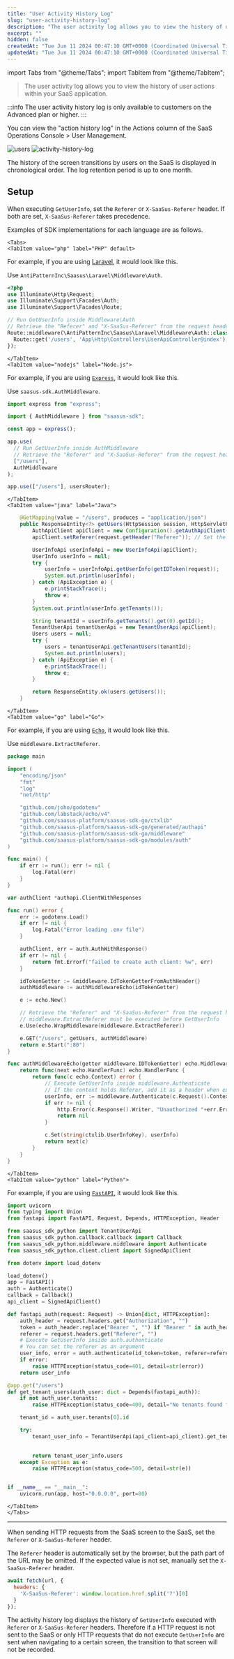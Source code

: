 ```yaml
---
title: "User Activity History Log"
slug: "user-activity-history-log"
description: "The user activity log allows you to view the history of user actions within your SaaS application."
excerpt: ""
hidden: false
createdAt: "Tue Jun 11 2024 00:47:10 GMT+0000 (Coordinated Universal Time)"
updatedAt: "Tue Jun 11 2024 00:47:10 GMT+0000 (Coordinated Universal Time)"
---
```


import Tabs from "@theme/Tabs";
import TabItem from "@theme/TabItem";

> The user activity log allows you to view the history of user actions within your SaaS application.

:::info
The user activity history log is only available to customers on the Advanced plan or higher.
:::

You can view the "action history log" in the Actions column of the SaaS Operations Console > User Management.

![users](/img/part-5/user-activity-history-log/users.png)
![activity-history-log](/img/part-5/user-activity-history-log/activity-history-log.png)

The history of the screen transitions by users on the SaaS is displayed in chronological order.
The log retention period is up to one month.

## Setup

When executing `GetUserInfo`, set the `Referer` or `X-SaaSus-Referer` header.
If both are set, `X-SaaSus-Referer` takes precedence.

Examples of SDK implementations for each language are as follows.

```mdx-code-block
<Tabs>
<TabItem value="php" label="PHP" default>
```

For example, if you are using [Laravel](https://github.com/laravel/laravel), it would look like this.

Use `AntiPatternInc\Saasus\Laravel\Middleware\Auth`.

```php
<?php
use Illuminate\Http\Request;
use Illuminate\Support\Facades\Auth;
use Illuminate\Support\Facades\Route;

// Run GetUserInfo inside Middleware\Auth
// Retrieve the "Referer" and "X-SaaSus-Referer" from the request headers and add them as headers when executing
Route::middleware(\AntiPatternInc\Saasus\Laravel\Middleware\Auth::class)->group(function () {
  Route::get('/users', 'App\Http\Controllers\UserApiController@index');
});
```

```mdx-code-block
</TabItem>
<TabItem value="nodejs" label="Node.js">
```

For example, if you are using [`Express`](https://github.com/expressjs/express), it would look like this.

Use `saasus-sdk.AuthMiddleware`.

```js
import express from "express";

import { AuthMiddleware } from "saasus-sdk";

const app = express();

app.use(
  // Run GetUserInfo inside AuthMiddleware
  // Retrieve the "Referer" and "X-SaaSus-Referer" from the request headers and add them as headers when executing
  ["/users"],
  AuthMiddleware
);

app.use(["/users"], usersRouter);
```

```mdx-code-block
</TabItem>
<TabItem value="java" label="Java">
```

```java
    @GetMapping(value = "/users", produces = "application/json")
    public ResponseEntity<?> getUsers(HttpSession session, HttpServletRequest request) throws Exception {
        AuthApiClient apiClient = new Configuration().getAuthApiClient();
        apiClient.setReferer(request.getHeader("Referer")); // Set the Referer header

        UserInfoApi userInfoApi = new UserInfoApi(apiClient);
        UserInfo userInfo = null;
        try {
            userInfo = userInfoApi.getUserInfo(getIDToken(request));
            System.out.println(userInfo);
        } catch (ApiException e) {
            e.printStackTrace();
            throw e;
        }
        System.out.println(userInfo.getTenants());

        String tenantId = userInfo.getTenants().get(0).getId();
        TenantUserApi tenantUserApi = new TenantUserApi(apiClient);
        Users users = null;
        try {
            users = tenantUserApi.getTenantUsers(tenantId);
            System.out.println(users);
        } catch (ApiException e) {
            e.printStackTrace();
            throw e;
        }

        return ResponseEntity.ok(users.getUsers());
    }
```

```mdx-code-block
</TabItem>
<TabItem value="go" label="Go">
```

For example, if you are using [`Echo`](https://github.com/labstack/echo), it would look like this.

Use `middleware.ExtractReferer`.

```go
package main

import (
	"encoding/json"
	"fmt"
	"log"
	"net/http"

	"github.com/joho/godotenv"
	"github.com/labstack/echo/v4"
	"github.com/saasus-platform/saasus-sdk-go/ctxlib"
	"github.com/saasus-platform/saasus-sdk-go/generated/authapi"
	"github.com/saasus-platform/saasus-sdk-go/middleware"
	"github.com/saasus-platform/saasus-sdk-go/modules/auth"
)

func main() {
	if err := run(); err != nil {
		log.Fatal(err)
	}
}

var authClient *authapi.ClientWithResponses

func run() error {
	err := godotenv.Load()
	if err != nil {
		log.Fatal("Error loading .env file")
	}

	authClient, err = auth.AuthWithResponse()
	if err != nil {
		return fmt.Errorf("failed to create auth client: %w", err)
	}

	idTokenGetter := &middleware.IdTokenGetterFromAuthHeader{}
	authMiddleware := authMiddlewareEcho(idTokenGetter)

	e := echo.New()

	// Retrieve the "Referer" and "X-SaaSus-Referer" from the request headers and store in context
	// middleware.ExtractReferer must be executed before GetUserInfo
	e.Use(echo.WrapMiddleware(middleware.ExtractReferer))

	e.GET("/users", getUsers, authMiddleware)
	return e.Start(":80")
}

func authMiddlewareEcho(getter middleware.IDTokenGetter) echo.MiddlewareFunc {
	return func(next echo.HandlerFunc) echo.HandlerFunc {
		return func(c echo.Context) error {
			// Execute GetUserInfo inside middleware.Authenticate
			// If the context holds Referer, add it as a header when executing GetUserInfo
			userInfo, err := middleware.Authenticate(c.Request().Context(), getter.GetIDToken(c.Request()))
			if err != nil {
				http.Error(c.Response().Writer, "Unauthorized "+err.Error(), http.StatusUnauthorized)
				return nil
			}

			c.Set(string(ctxlib.UserInfoKey), userInfo)
			return next(c)
		}
	}
}

```

```mdx-code-block
</TabItem>
<TabItem value="python" label="Python">
```

For example, if you are using [`FastAPI`](https://github.com/tiangolo/fastapi), it would look like this.

```python
import uvicorn
from typing import Union
from fastapi import FastAPI, Request, Depends, HTTPException, Header

from saasus_sdk_python import TenantUserApi
from saasus_sdk_python.callback.callback import Callback
from saasus_sdk_python.middleware.middleware import Authenticate
from saasus_sdk_python.client.client import SignedApiClient

from dotenv import load_dotenv

load_dotenv()
app = FastAPI()
auth = Authenticate()
callback = Callback()
api_client = SignedApiClient()

def fastapi_auth(request: Request) -> Union[dict, HTTPException]:
    auth_header = request.headers.get("Authorization", "")
    token = auth_header.replace("Bearer ", "") if "Bearer " in auth_header else ""
    referer = request.headers.get("Referer", "")
    # Execute GetUserInfo inside auth.authenticate
    # You can set the referer as an argument
    user_info, error = auth.authenticate(id_token=token, referer=referer)
    if error:
        raise HTTPException(status_code=401, detail=str(error))
    return user_info

@app.get("/users")
def get_tenant_users(auth_user: dict = Depends(fastapi_auth)):
    if not auth_user.tenants:
        raise HTTPException(status_code=400, detail="No tenants found for the user")

    tenant_id = auth_user.tenants[0].id

    try:
        tenant_user_info = TenantUserApi(api_client=api_client).get_tenant_users(tenant_id=tenant_id,
                                                                                 _headers=api_client.configuration.default_headers)

        return tenant_user_info.users
    except Exception as e:
        raise HTTPException(status_code=500, detail=str(e))


if __name__ == "__main__":
    uvicorn.run(app, host="0.0.0.0", port=80)
```
```mdx-code-block
</TabItem>
</Tabs>
```
---

When sending HTTP requests from the SaaS screen to the SaaS, set the `Referer` or `X-SaaSus-Referer` header.

The `Referer` header is automatically set by the browser, but the path part of the URL may be omitted.
If the expected value is not set, manually set the `X-SaaSus-Referer` header.

```js
await fetch(url, {
  headers: {
    'X-SaaSus-Referer': window.location.href.split('?')[0]
  }
});
```

The activity history log displays the history of `GetUserInfo` executed with `Referer` or `X-SaaSus-Referer` headers. Therefore if a HTTP request is not sent to the SaaS or only HTTP requests that do not execute `GetUserInfo` are sent when navigating to a certain screen, the transition to that screen will not be recorded.